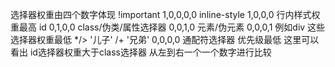 选择器权重由四个数字体现
!important 1,0,0,0,0
inline-style 1,0,0,0 行内样式权重最高
id      0,1,0,0
class/伪类/属性选择器   0,0,1,0
元素/伪元素     0,0,0,1 例如div 这些选择器权重最低
*/> '儿子' /+ '兄弟'      0,0,0,0  通配符选择器 优先级最低
这里可以看出 id选择器权重大于class选择器 从左到右一个一个数字进行比较
